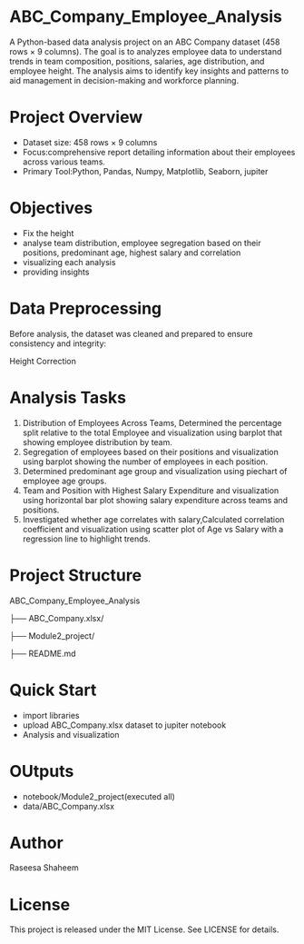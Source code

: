 # ABC_Company_Employee_Analysis

A Python-based data analysis project on an ABC Company dataset (458 rows × 9 columns). The goal is to analyzes employee data to understand trends in team composition, positions, salaries, age distribution, and employee height. The analysis aims to identify key insights and patterns to aid management in decision-making and workforce planning.


# Project Overview
- Dataset size: 458 rows × 9 columns
- Focus:comprehensive report detailing information about their employees across various teams.
- Primary Tool:Python, Pandas, Numpy, Matplotlib, Seaborn, jupiter

# Objectives
- Fix the height
- analyse team distribution, employee segregation based on their positions, predominant age, highest salary and correlation
- visualizing each analysis
- providing insights
  
# Data Preprocessing
Before analysis, the dataset was cleaned and prepared to ensure consistency and integrity:

Height Correction

# Analysis Tasks
1. Distribution of Employees Across Teams, Determined the percentage split relative to the total Employee and visualization using barplot that showing employee distribution by team.
2.  Segregation of employees based on their positions and visualization using barplot showing the number of employees in each position.
3.  Determined predominant age group and visualization using piechart of employee age groups. 
4.  Team and Position with Highest Salary Expenditure and visualization using horizontal bar plot showing salary expenditure across teams and positions.
5.  Investigated whether age correlates with salary,Calculated correlation coefficient and visualization using scatter plot of Age vs Salary with a regression line to highlight trends.
   
# Project Structure
ABC_Company_Employee_Analysis

├── ABC_Company.xlsx/

├── Module2_project/

├── README.md 

# Quick Start
- import libraries
- upload ABC_Company.xlsx dataset to jupiter notebook
- Analysis and visualization

# OUtputs
- notebook/Module2_project(executed all)
- data/ABC_Company.xlsx

# Author
Raseesa Shaheem

# License
This project is released under the MIT License. See LICENSE for details.
